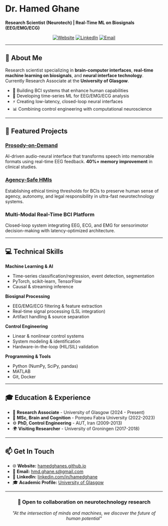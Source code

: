 # Dr. Hamed Ghane

**Research Scientist (Neurotech) | Real-Time ML on Biosignals (EEG/EMG/ECG)**

<div align="center">

[![Website](https://img.shields.io/badge/🌐_Website-hamedghanes.github.io-blue?style=for-the-badge)](https://hamedghanes.github.io/)
[![LinkedIn](https://img.shields.io/badge/LinkedIn-0077B5?style=for-the-badge&logo=linkedin&logoColor=white)](https://linkedin.com/in/hamedghane)
[![Email](https://img.shields.io/badge/Email-D14836?style=for-the-badge&logo=gmail&logoColor=white)](mailto:hmd.ghane.s@gmail.com)

</div>

---

## 🧠 About Me

Research scientist specializing in **brain-computer interfaces**, **real-time machine learning on biosignals**, and **neural interface technology**. Currently Research Associate at the **University of Glasgow**.

- 🔬 Building BCI systems that enhance human capabilities
- 🤖 Developing time-series ML for EEG/EMG/ECG analysis
- ⚡ Creating low-latency, closed-loop neural interfaces
- 📊 Combining control engineering with computational neuroscience

---

## 🚀 Featured Projects

### [Prosody-on-Demand](https://hamedghanes.github.io/Prosody_on_Demand/)
AI-driven audio-neural interface that transforms speech into memorable formats using real-time EEG feedback. **40%+ memory improvement** in clinical studies.

### [Agency-Safe HMIs](https://hamedghanes.github.io/Agency-Safe-HMIs/)
Establishing ethical timing thresholds for BCIs to preserve human sense of agency, autonomy, and legal responsibility in ultra-fast neurotechnology systems.

### Multi-Modal Real-Time BCI Platform
Closed-loop system integrating EEG, ECG, and EMG for sensorimotor decision-making with latency-optimized architecture.

---

## 💻 Technical Skills

**Machine Learning & AI**
- Time-series classification/regression, event detection, segmentation
- PyTorch, scikit-learn, TensorFlow
- Causal & streaming inference

**Biosignal Processing**
- EEG/EMG/ECG filtering & feature extraction
- Real-time signal processing (LSL integration)
- Artifact handling & source separation

**Control Engineering**
- Linear & nonlinear control systems
- System modeling & identification
- Hardware-in-the-loop (HIL/SIL) validation

**Programming & Tools**
- Python (NumPy, SciPy, pandas)
- MATLAB
- Git, Docker

---

## 🎓 Education & Experience

- 🔬 **Research Associate** - University of Glasgow (2024 - Present)
- 🧠 **MSc, Brain and Cognition** - Pompeu Fabra University (2022-2023)
- ⚙️ **PhD, Control Engineering** - AUT, Iran (2009-2013)
- 🌍 **Visiting Researcher** - University of Groningen (2017-2018)

---

## 📫 Get In Touch

- 🌐 **Website:** [hamedghanes.github.io](https://hamedghanes.github.io/)
- 📧 **Email:** hmd.ghane.s@gmail.com
- 💼 **LinkedIn:** [linkedin.com/in/hamedghane](https://linkedin.com/in/hamedghane)
- 🎓 **Academic Profile:** [University of Glasgow](https://www.gla.ac.uk/schools/psychologyneuroscience/staff/hamedghanesasansaraei/)

---

<div align="center">

### 🤝 Open to collaboration on neurotechnology research

*"At the intersection of minds and machines, we discover the future of human potential"*

</div>
